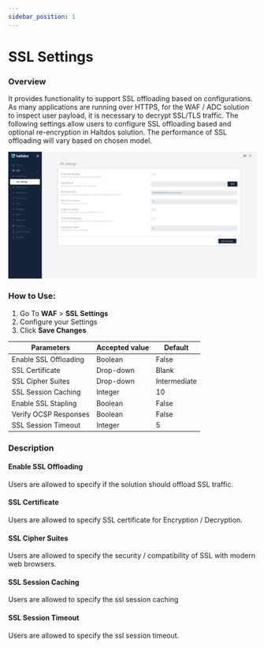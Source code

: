 ```yaml
---
sidebar_position: 1
---
```


# SSL Settings


### Overview
It provides functionality to support SSL offloading based on configurations. As many applications are running over HTTPS, for the WAF / ADC solution to inspect user payload, it is necessary to decrypt SSL/TLS traffic. The following settings allow users to configure SSL offloading based and optional re-encryption in Haltdos solution. The performance of SSL offloading will vary based on chosen model.
   
![SSL Settings](/img/community-waf/ssl_settings.png)
   
### How to Use:
1. Go To **WAF** > **SSL Settings**
2. Configure your Settings
3. Click **Save Changes**

| Parameters            | Accepted value |  Default     |
|-----------------------|----------------|--------------|
| Enable SSL Offloading | Boolean        | False        |
| SSL Certificate       | Drop-down      | Blank        |
| SSL Cipher Suites     | Drop-down      | Intermediate |
| SSL Session Caching   | Integer        | 10           |
| Enable SSL Stapling   | Boolean        | False        |
| Verify OCSP Responses | Boolean        | False        |
| SSL Session Timeout   | Integer        | 5            |

### Description

#### Enable SSL Offloading
Users are allowed to specify if the solution should offload SSL traffic.

#### SSL Certificate
Users are allowed to specify SSL certificate for Encryption / Decryption.

#### SSL Cipher Suites
Users are allowed to specify the security / compatibility of SSL with modern web browsers.

#### SSL Session Caching
Users are allowed to specify the ssl session caching

#### SSL Session Timeout
Users are allowed to specify the ssl session timeout.
